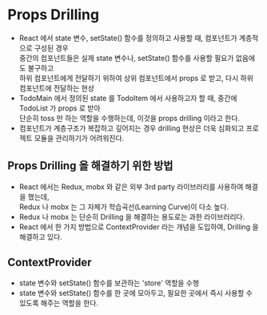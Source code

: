 # Props Drilling

- React 에서 state 변수, setState() 함수를 정의하고 사용할 때, 컴포넌트가 계층적으로 구성된 경우  
  중간의 컴포넌트들은 실제 state 변수나, setState() 함수를 사용할 필요가 없음에도 불구하고  
  하위 컴포넌트에게 전달하기 위하여 상위 컴포넌트에서 props 로 받고, 다시 하위 컴포넌트에 전달하는 현상
- TodoMain 에서 정의된 state 를 TodoItem 에서 사용하고자 할 때, 중간에 TodoList 가 props 로 받아  
  단순히 toss 만 하는 역할을 수행하는데, 이것을 props drilling 이라고 한다.
- 컴포넌트가 계층구조가 복잡하고 깊어지는 경우 drilling 현상은 더욱 심화되고 프로젝트 모듈을 관리하기가 어려워진다.

## Props Drilling 을 해결하기 위한 방법

- React 에서는 Redux, mobx 와 같은 외부 3rd party 라이브러리를 사용하여 해결을 했는데,  
  Redux 나 mobx 는 그 자체가 학습곡선(Learning Curve)이 다소 높다.
- Redux 나 mobx 는 단순히 Drilling 을 해결하는 용도로는 과한 라이브러리다.
- React 에서 한 가지 방법으로 ContextProvider 라는 개념을 도입하여, Drilling 을 해결하고 있다.

## ContextProvider

- state 변수와 setState() 함수를 보관하는 'store' 역할을 수행
- state 변수와 setState() 함수를 한 곳에 모아두고, 필요한 곳에서 즉시 사용할 수 있도록 해주는 역할을 한다.
